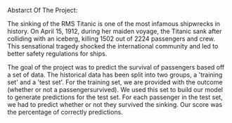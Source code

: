 Abstarct Of The Project:

The sinking of the RMS Titanic is one of the most infamous shipwrecks in history. On April 15, 1912, during her maiden voyage, the Titanic sank after colliding with an iceberg, killing 1502 out of 2224 passengers and crew. This sensational tragedy shocked
the international community and led to better safety regulations for ships.

The goal of the project was to predict the survival of passengers based off a set of data. The historical data has been split into two groups, a 'training set' and a 'test set'. For the training set, we are provided with the outcome (whether or not a passengersurvived). We used this set to build our model to generate predictions
for the test set. For each passenger in the test set, we had to predict whether or not they survived the sinking. Our score was the percentage of correctly predictions.

